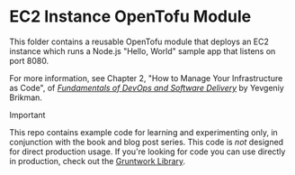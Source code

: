 # EC2 Instance OpenTofu Module

This folder contains a reusable OpenTofu module that deploys an EC2 instance which runs a Node.js "Hello, World" sample 
app that listens on port 8080.

For more information, see Chapter 2, "How to Manage Your Infrastructure as Code", of [_Fundamentals of DevOps and
Software Delivery_](https://www.fundamentals-of-devops.com) by Yevgeniy Brikman.

> [!IMPORTANT]  
> This repo contains example code for learning and experimenting only, in conjunction with the book and blog post
> series. This code is _not_ designed for direct production usage. If you're looking for code you can use directly in
> production, check out the [Gruntwork Library](https://www.gruntwork.io/products/library).
